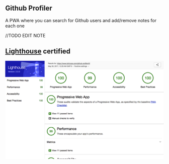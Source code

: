 ## Github Profiler
A PWA where you can search for Github users and add/remove notes for each one

//TODO EDIT NOTE

## [Lighthouse](https://github.com/GoogleChrome/lighthouse) certified
  ![lightouse](assets/lighthouse.jpg)
